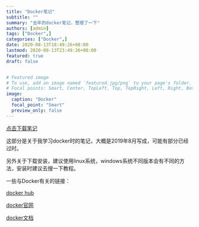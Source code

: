 ```yaml
---
title: "Docker笔记"
subtitle: ""
summary: "去年的docker笔记，整理了一下"
authors: [admin]
tags: ["Docker",]
categories: ["Docker",]
date: 2020-08-13T18:49:26+08:00
lastmod: 2020-08-13T23:49:26+08:00
featured: true
draft: false


# Featured image
# To use, add an image named `featured.jpg/png` to your page's folder.
# Focal points: Smart, Center, TopLeft, Top, TopRight, Left, Right, BottomLeft, Bottom, BottomRight.
image:
  caption: "Docker"
  focal_point: "Smart"
  preview_only: false
---
```


[点击下载笔记](file/docker.zip)

这部分是关于我学习docker时的笔记，大概是2019年8月写成，可能有部分已经过时。

另外关于下载安装，建议使用linux系统，windows系统不同版本会有不同的方法，安装时建议去搜一下教程。

一些与Docker有关的链接：

[docker hub](https://hub.docker.com/)

[docker官网](https://www.docker.com/)

[docker文档](https://docs.docker.com/)
